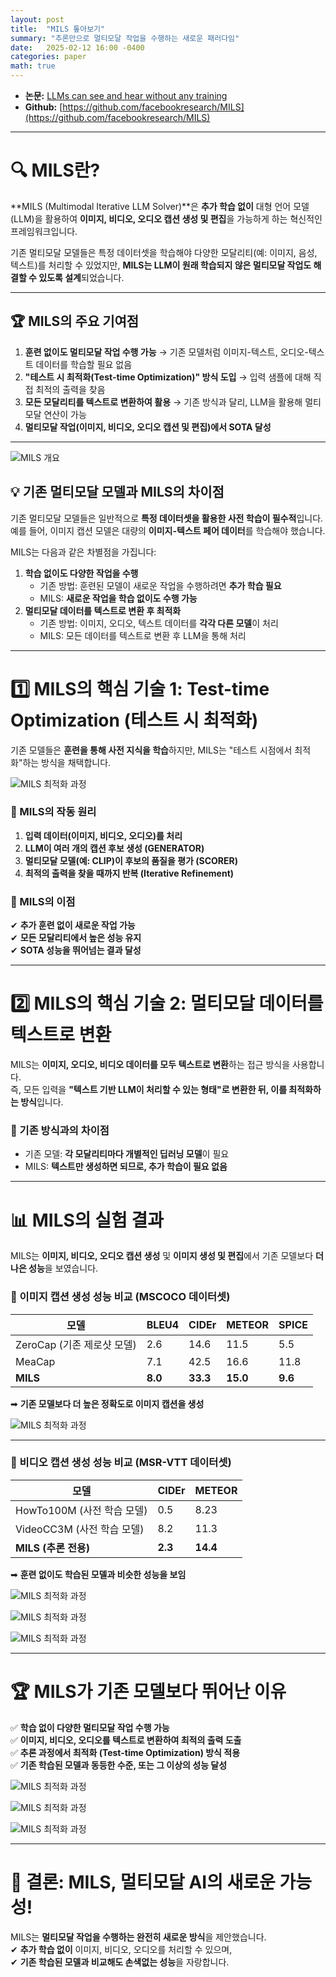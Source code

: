 ```yaml
---
layout: post
title:  "MILS 톺아보기"
summary: "추론만으로 멀티모달 작업을 수행하는 새로운 패러다임"
date:   2025-02-12 16:00 -0400
categories: paper
math: true
---
```


- **논문:** [LLMs can see and hear without any training](https://arxiv.org/abs/2501.18096)  
- **Github:** [https://github.com/facebookresearch/MILS](https://github.com/facebookresearch/MILS)  

---

# 🔍 MILS란?  
**MILS (Multimodal Iterative LLM Solver)**은 **추가 학습 없이** 대형 언어 모델(LLM)을 활용하여 **이미지, 비디오, 오디오 캡션 생성 및 편집**을 가능하게 하는 혁신적인 프레임워크입니다.  

기존 멀티모달 모델들은 특정 데이터셋을 학습해야 다양한 모달리티(예: 이미지, 음성, 텍스트)를 처리할 수 있었지만, **MILS는 LLM이 원래 학습되지 않은 멀티모달 작업도 해결할 수 있도록 설계**되었습니다.  

---

## 🏆 MILS의 주요 기여점  
1. **훈련 없이도 멀티모달 작업 수행 가능** → 기존 모델처럼 이미지-텍스트, 오디오-텍스트 데이터를 학습할 필요 없음  
2. **"테스트 시 최적화(Test-time Optimization)" 방식 도입** → 입력 샘플에 대해 직접 최적의 출력을 찾음  
3. **모든 모달리티를 텍스트로 변환하여 활용** → 기존 방식과 달리, LLM을 활용해 멀티모달 연산이 가능  
4. **멀티모달 작업(이미지, 비디오, 오디오 캡션 및 편집)에서 SOTA 달성**  

---



![MILS 개요](/assets/img/post_img/mils/overview.PNG)



## 💡 기존 멀티모달 모델과 MILS의 차이점  
기존 멀티모달 모델들은 일반적으로 **특정 데이터셋을 활용한 사전 학습이 필수적**입니다.  
예를 들어, 이미지 캡션 모델은 대량의 **이미지-텍스트 페어 데이터**를 학습해야 했습니다.  

MILS는 다음과 같은 차별점을 가집니다:  
1. **학습 없이도 다양한 작업을 수행**  
   - 기존 방법: 훈련된 모델이 새로운 작업을 수행하려면 **추가 학습 필요**  
   - MILS: **새로운 작업을 학습 없이도 수행 가능**  
2. **멀티모달 데이터를 텍스트로 변환 후 최적화**  
   - 기존 방법: 이미지, 오디오, 텍스트 데이터를 **각각 다른 모델**이 처리  
   - MILS: 모든 데이터를 텍스트로 변환 후 LLM을 통해 처리  

---

# 1️⃣ MILS의 핵심 기술 1: Test-time Optimization (테스트 시 최적화)  

기존 모델들은 **훈련을 통해 사전 지식을 학습**하지만, MILS는 "테스트 시점에서 최적화"하는 방식을 채택합니다.  



![MILS 최적화 과정](/assets/img/post_img/mils/optimization.PNG)



### 🔹 MILS의 작동 원리  
1. **입력 데이터(이미지, 비디오, 오디오)를 처리**  
2. **LLM이 여러 개의 캡션 후보 생성 (GENERATOR)**  
3. **멀티모달 모델(예: CLIP)이 후보의 품질을 평가 (SCORER)**  
4. **최적의 출력을 찾을 때까지 반복 (Iterative Refinement)**  

### 🔹 MILS의 이점  
✔ **추가 훈련 없이 새로운 작업 가능**  
✔ **모든 모달리티에서 높은 성능 유지**  
✔ **SOTA 성능을 뛰어넘는 결과 달성**  

---

# 2️⃣ MILS의 핵심 기술 2: 멀티모달 데이터를 텍스트로 변환  

MILS는 **이미지, 오디오, 비디오 데이터를 모두 텍스트로 변환**하는 접근 방식을 사용합니다.  
즉, 모든 입력을 **"텍스트 기반 LLM이 처리할 수 있는 형태"로 변환한 뒤, 이를 최적화하는 방식**입니다.

### 🔹 기존 방식과의 차이점  
- 기존 모델: **각 모달리티마다 개별적인 딥러닝 모델**이 필요  
- MILS: **텍스트만 생성하면 되므로, 추가 학습이 필요 없음**  

---

# 📊 MILS의 실험 결과  

MILS는 **이미지, 비디오, 오디오 캡션 생성** 및 **이미지 생성 및 편집**에서 기존 모델보다 **더 나은 성능**을 보였습니다.

### 📌 이미지 캡션 생성 성능 비교 (MSCOCO 데이터셋)  
| 모델 | BLEU4 | CIDEr | METEOR | SPICE |  
|------|------|------|------|------|  
| ZeroCap (기존 제로샷 모델) | 2.6 | 14.6 | 11.5 | 5.5 |  
| MeaCap | 7.1 | 42.5 | 16.6 | 11.8 |  
| **MILS** | **8.0** | **33.3** | **15.0** | **9.6** |  

➡ **기존 모델보다 더 높은 정확도로 이미지 캡션을 생성**  




![MILS 최적화 과정](/assets/img/post_img/mils/caption.PNG)



---

### 📌 비디오 캡션 생성 성능 비교 (MSR-VTT 데이터셋)  
| 모델 | CIDEr | METEOR |  
|------|------|------|  
| HowTo100M (사전 학습 모델) | 0.5 | 8.23 |  
| VideoCC3M (사전 학습 모델) | 8.2 | 11.3 |  
| **MILS (추론 전용)** | **2.3** | **14.4** |  

➡ **훈련 없이도 학습된 모델과 비슷한 성능을 보임**  



![MILS 최적화 과정](/assets/img/post_img/mils/t1.PNG)






![MILS 최적화 과정](/assets/img/post_img/mils/t2.PNG)






![MILS 최적화 과정](/assets/img/post_img/mils/t3.PNG)



---

# 🏆 MILS가 기존 모델보다 뛰어난 이유  

✅ **학습 없이 다양한 멀티모달 작업 수행 가능**  
✅ **이미지, 비디오, 오디오를 텍스트로 변환하여 최적의 출력 도출**  
✅ **추론 과정에서 최적화 (Test-time Optimization) 방식 적용**  
✅ **기존 학습된 모델과 동등한 수준, 또는 그 이상의 성능 달성**  



![MILS 최적화 과정](/assets/img/post_img/mils/r1.PNG)






![MILS 최적화 과정](/assets/img/post_img/mils/r2.PNG)






![MILS 최적화 과정](/assets/img/post_img/mils/r3.PNG)



---

# 🎯 결론: MILS, 멀티모달 AI의 새로운 가능성!  

MILS는 **멀티모달 작업을 수행하는 완전히 새로운 방식**을 제안했습니다.  
✔ **추가 학습 없이** 이미지, 비디오, 오디오를 처리할 수 있으며,  
✔ **기존 학습된 모델과 비교해도 손색없는 성능**을 자랑합니다.  